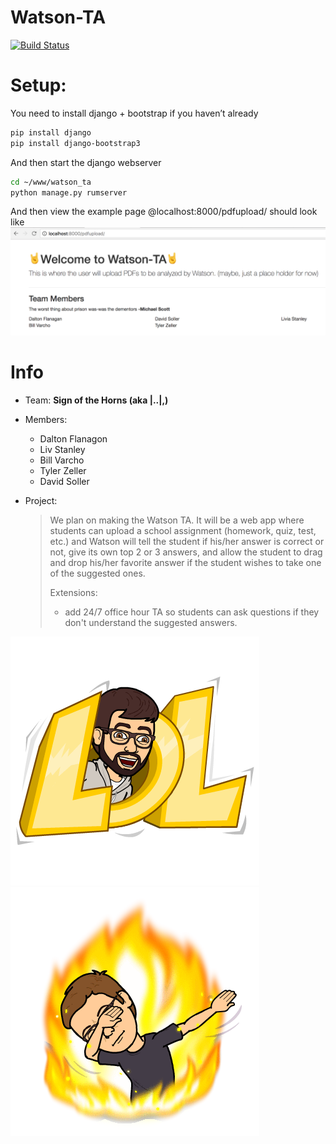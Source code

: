 # Watson-TA
[![Build Status](https://travis-ci.org/signofthehorns/watson-ta.svg?branch=master)](https://travis-ci.org/signofthehorns/watson-ta)

# Setup:
You need to install django + bootstrap if you haven’t already
```BASH
pip install django
pip install django-bootstrap3
```
And then start the django webserver
```BASH
cd ~/www/watson_ta
python manage.py rumserver
```
And then view the example page @localhost:8000/pdfupload/
should look like
![Hello World](https://github.com/signofthehorns/watson-ta/blob/master/firstpage.png)

# Info
- Team: **Sign of the Horns (aka |..|,)**
- Members:
  - Dalton Flanagon
  - Liv Stanley
  - Bill Varcho
  - Tyler Zeller
  - David Soller
  
- Project:
  > We plan on making the Watson TA. It will be a web app where students can upload a school assignment (homework, quiz, test, etc.) and Watson will tell the student if his/her answer is correct or not, give its own top 2 or 3 answers, and allow the student to drag and drop his/her favorite answer if the student wishes to take one of the suggested ones.
  >
  > Extensions:
  > - add 24/7 office hour TA so students can ask questions if they don't understand the suggested answers.

![Image of Tyler](https://github.com/signofthehorns/watson-ta/blob/master/lol.png)
![Dab](https://github.com/signofthehorns/watson-ta/blob/master/dab.png)
